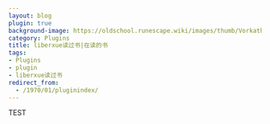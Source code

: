 ```yaml
---
layout: blog
plugin: true
background-image: https://oldschool.runescape.wiki/images/thumb/Vorkath%27s_head_detail.png/130px-Vorkath%27s_head_detail.png
category: Plugins
title: liberxue读过书|在读的书
tags:
- Plugins
- plugin
- liberxue读过书
redirect_from:
  - /1970/01/pluginindex/
---
```


TEST

